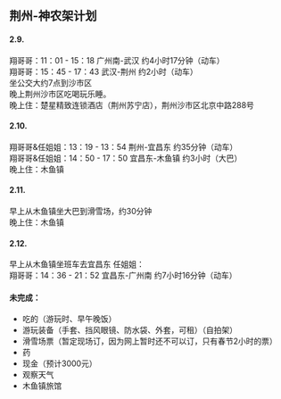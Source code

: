## 荆州-神农架计划  
#### 2.9.  
翔哥哥：11：01 - 15：18 广州南-武汉 约4小时17分钟（动车）  
翔哥哥：15：45 - 17：43 武汉-荆州 约2小时（动车）  
坐公交大约7点到沙市区  
晚上荆州沙市区吃喝玩乐睡。  
晚上住：楚星精致连锁酒店（荆州苏宁店），荆州沙市区北京中路288号  

#### 2.10.  
翔哥哥&任姐姐：13：19 - 13：54 荆州-宜昌东 约35分钟（动车）  
翔哥哥&任姐姐：14：50 - 17：50 宜昌东-木鱼镇 约3小时（大巴）  
晚上住：木鱼镇  

#### 2.11.  
早上从木鱼镇坐大巴到滑雪场，约30分钟  
晚上住：木鱼镇  

#### 2.12.  
早上从木鱼镇坐班车去宜昌东
任姐姐：  
翔哥哥：14：36 - 21：52 宜昌东-广州南 约7小时16分钟（动车）  


#### 未完成：  

- 吃的（游玩时、早午晚饭）
- 游玩装备（手套、挡风眼镜、防水袋、外套，可租）（自拍架）
- 滑雪场票（暂定现场订，因为网上暂时还不可以订，只有春节2小时的票）
- 药
- 现金（预计3000元）
- 观察天气
- 木鱼镇旅馆